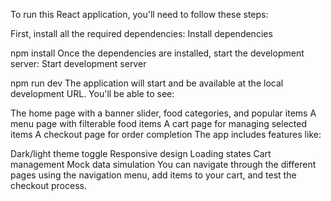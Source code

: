 To run this React application, you'll need to follow these steps:

First, install all the required dependencies:
Install dependencies

npm install
Once the dependencies are installed, start the development server:
Start development server

npm run dev
The application will start and be available at the local development URL. You'll be able to see:

The home page with a banner slider, food categories, and popular items
A menu page with filterable food items
A cart page for managing selected items
A checkout page for order completion
The app includes features like:

Dark/light theme toggle
Responsive design
Loading states
Cart management
Mock data simulation
You can navigate through the different pages using the navigation menu, add items to your cart, and test the checkout process.



